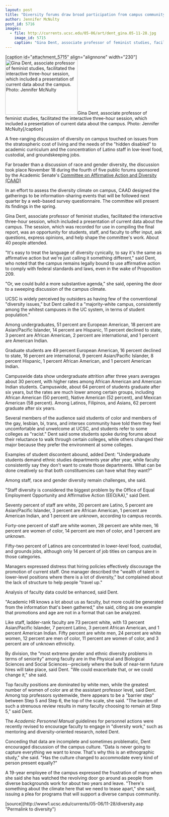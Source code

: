 ```yaml
---
layout: post
title: "Diversity forums draw broad participation from campus community"
author: Jennifer McNulty
post_id: 5716
images:
  - file: http://currents.ucsc.edu/05-06/art/dent_gina.05-11-28.jpg
    image_id: 5715
    caption: "Gina Dent, associate professor of feminist studies, facilitated the interactive three-hour session, which included a presentation of current data about the campus. Photo: Jennifer McNulty"
---
```


[caption id="attachment_5715" align="alignnone" width="230"]<a href="http://localhost/mysite/wp-content/uploads/2005/11/dent_gina.05-11-28.jpg"><img class="size-full wp-image-5715" src="http://localhost/mysite/wp-content/uploads/2005/11/dent_gina.05-11-28.jpg" alt="Gina Dent, associate professor of feminist studies, facilitated the interactive three-hour session, which included a presentation of current data about the campus. Photo: Jennifer McNulty" width="230" height="175" /></a>Gina Dent, associate professor of feminist studies, facilitated the interactive three-hour session, which included a presentation of current data about the campus. Photo: Jennifer McNulty[/caption]
<a name="content" id="content"></a>
<p>
  A free-ranging discussion of diversity on campus touched on issues from the stratospheric cost of living and the needs of the "hidden disabled" to academic curriculum and the concentration of Latino staff in low-level food, custodial, and groundskeeping jobs.
</p>
<p>
  Far broader than a discussion of race and gender diversity, the discussion took place November 18 during the fourth of five public forums sponsored by the Academic Senate's <a href="http://senate.ucsc.edu/caad/">Committee on Affirmative Action and Diversity (CAAD)</a>
</p>
<p>
  In an effort to assess the diversity climate on campus, CAAD designed the gatherings to be information-sharing events that will be followed next quarter by a web-based survey questionnaire. The committee will present its findings in the spring.
</p>
<p>
  Gina Dent, associate professor of feminist studies, facilitated the interactive three-hour session, which included a presentation of current data about the campus. The session, which was recorded for use in compiling the final report, was an opportunity for students, staff, and faculty to offer input, ask questions, express opinions, and help shape the committee's work. About 40 people attended.
</p>
<p>
  "It's easy to treat the language of diversity cynically, to say it's the same as affirmative action but we're just calling it something different," said Dent, who noted that the campus remains legally bound to use affirmative action to comply with federal standards and laws, even in the wake of Proposition 209.
</p>
<p>
  "Or, we could build a more substantive agenda," she said, opening the door to a sweeping discussion of the campus climate.
</p>
<p>
  UCSC is widely perceived by outsiders as having few of the conventional "diversity issues," but Dent called it a "majority-white campus, consistently among the whitest campuses in the UC system, in terms of student population."
</p>
<p>
  Among undergraduates, 51 percent are European American, 18 percent are Asian/Pacific Islander, 14 percent are Hispanic, 11 percent declined to state, 3 percent are African American, 2 percent are international, and 1 percent are American Indian.
</p>
<p>
  Graduate students are 49 percent European American, 16 percent declined to state, 16 percent are international, 9 percent Asian/Pacific Islander, 8 percent Hispanic, 1 percent African American, and 1 percent American Indian.
</p>
<p>
  Campuswide data show undergraduate attrition after three years averages about 30 percent, with higher rates among African American and American Indian students. Campuswide, about 64 percent of students graduate after six years, but the rates are much lower among certain groups, including African American (50 percent), Native American (52 percent), and Mexican American (58 percent). Among Latinos, Filipinos, and Asians, 62 percent graduate after six years.
</p>
<p>
  Several members of the audience said students of color and members of the gay, lesbian, bi, trans, and intersex community have told them they feel uncomfortable and unwelcome at UCSC, and students refer to some colleges as "racist." Dent said some students spoke during forums about their reluctance to walk through certain colleges, while others changed their major because they prefer the environment at some colleges.
</p>
<p>
  Examples of student discontent abound, added Dent: "Undergraduate students demand ethnic studies departments year after year, while faculty consistently say they don't want to create those departments. What can be done creatively so that both constituencies can have what they want?"
</p>
<p>
  Among staff, race and gender diversity remain challenges, she said.
</p>
<p>
  "Staff diversity is considered the biggest problem by the Office of Equal Employment Opportunity and Affirmative Action (EEO/AA)," said Dent.
</p>
<p>
  Seventy percent of staff are white, 20 percent are Latino, 5 percent are Asian/Pacific Islander, 3 percent are African American, 1 percent are American Indian, and 1 percent are unknown, according to campus records.
</p>
<p>
  Forty-one percent of staff are white women, 28 percent are white men, 16 percent are women of color, 14 percent are men of color, and 1 percent are unknown.
</p>
<p>
  Fifty-two percent of Latinos are concentrated in lower-level food, custodial, and grounds jobs, although only 14 percent of job titles on campus are in those categories.
</p>
<p>
  Managers expressed distress that hiring policies effectively discourage the promotion of current staff. One manager described the "wealth of talent in lower-level positions where there is a lot of diversity," but complained about the lack of structure to help people "travel up."
</p>
<p>
  Analysis of faculty data could be enhanced, said Dent.
</p>
<p>
  "Academic HR knows a lot about us as faculty, but more could be generated from the information that's been gathered," she said, citing as one example that promotions and age are not in a format that can be analyzed.
</p>
<p>
  Like staff, ladder-rank faculty are 73 percent white, with 13 percent Asian/Pacific Islander, 7 percent Latino, 3 percent African American, and 1 percent American Indian. Fifty percent are white men, 24 percent are white women, 12 percent are men of color, 11 percent are women of color, and 3 percent are of unknown ethnicity.
</p>
<p>
  By division, the "most extreme gender and ethnic diversity problems in terms of seniority" among faculty are in the Physical and Biological Sciences and Social Sciences--precisely where the bulk of near-term future hires will take place, said Dent. "We could exacerbate that, or we could change it," she said.
</p>
<p>
  Top faculty positions are dominated by white men, while the greatest number of women of color are at the assistant professor level, said Dent. Among top professors systemwide, there appears to be a "barrier step" between Step 5 and Step 6, the top of the scale, she said. "The burden of such a strenuous review results in many faculty choosing to remain at Step 5," said Dent.
</p>
<p>
  The <i>Academic Personnel Manual</i> guidelines for personnel actions were recently revised to encourage faculty to engage in "diversity work," such as mentoring and diversity-oriented research, noted Dent.
</p>
<p>
  Conceding that data are incomplete and sometimes problematic, Dent encouraged discussion of the campus culture. "Data is never going to capture everything we want to know. That's why this is an ethnographic study," she said. "Has the culture changed to accommodate every kind of person present equally?"
</p>
<p>
  A 19-year employee of the campus expressed the frustration of many when she said she has watched the revolving door go around as people from diverse backgrounds work for about two years and leave. "There's something about the climate here that we need to tease apart," she said, issuing a plea for programs that will support a diverse campus community.
</p>
<form>
  <input name="t1" size="-1" type="hidden">
</form>




</p>
[source](http://www1.ucsc.edu/currents/05-06/11-28/diversity.asp "Permalink to diversity")
